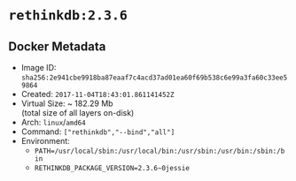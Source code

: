 # `rethinkdb:2.3.6`

## Docker Metadata

- Image ID: `sha256:2e941cbe9918ba87eaaf7c4acd37ad01ea60f69b538c6e99a3fa60c33ee59864`
- Created: `2017-11-04T18:43:01.861141452Z`
- Virtual Size: ~ 182.29 Mb  
  (total size of all layers on-disk)
- Arch: `linux`/`amd64`
- Command: `["rethinkdb","--bind","all"]`
- Environment:
  - `PATH=/usr/local/sbin:/usr/local/bin:/usr/sbin:/usr/bin:/sbin:/bin`
  - `RETHINKDB_PACKAGE_VERSION=2.3.6~0jessie`
